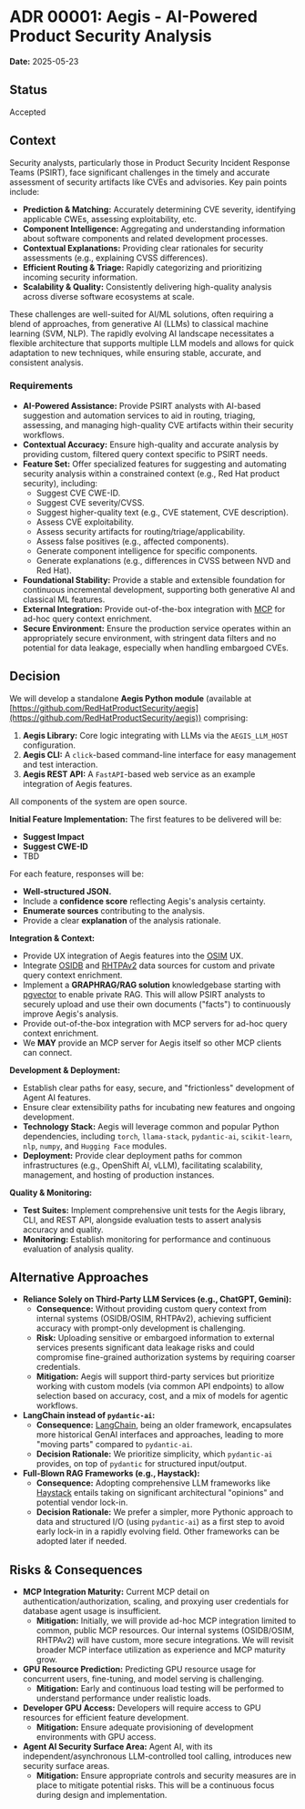 # ADR 00001: Aegis - AI-Powered Product Security Analysis

**Date:** 2025-05-23

## Status

Accepted

## Context

Security analysts, particularly those in Product Security Incident Response Teams (PSIRT), face significant challenges in the timely and accurate assessment of security artifacts like CVEs and advisories. Key pain points include:

* **Prediction & Matching:** Accurately determining CVE severity, identifying applicable CWEs, assessing exploitability, etc.
* **Component Intelligence:** Aggregating and understanding information about software components and related development processes.
* **Contextual Explanations:** Providing clear rationales for security assessments (e.g., explaining CVSS differences).
* **Efficient Routing & Triage:** Rapidly categorizing and prioritizing incoming security information.
* **Scalability & Quality:** Consistently delivering high-quality analysis across diverse software ecosystems at scale.

These challenges are well-suited for AI/ML solutions, often requiring a blend of approaches, from generative AI (LLMs) to classical machine learning (SVM, NLP). The rapidly evolving AI landscape necessitates a flexible architecture that supports multiple LLM models and allows for quick adaptation to new techniques, while ensuring stable, accurate, and consistent analysis.

### Requirements

* **AI-Powered Assistance:** Provide PSIRT analysts with AI-based suggestion and automation services to aid in routing, triaging, assessing, and managing high-quality CVE artifacts within their security workflows.
* **Contextual Accuracy:** Ensure high-quality and accurate analysis by providing custom, filtered query context specific to PSIRT needs.
* **Feature Set:** Offer specialized features for suggesting and automating security analysis within a constrained context (e.g., Red Hat product security), including:
    * Suggest CVE CWE-ID.
    * Suggest CVE severity/CVSS.
    * Suggest higher-quality text (e.g., CVE statement, CVE description).
    * Assess CVE exploitability.
    * Assess security artifacts for routing/triage/applicability.
    * Assess false positives (e.g., affected components).
    * Generate component intelligence for specific components.
    * Generate explanations (e.g., differences in CVSS between NVD and Red Hat).
* **Foundational Stability:** Provide a stable and extensible foundation for continuous incremental development, supporting both generative AI and classical ML features.
* **External Integration:** Provide out-of-the-box integration with [MCP](https://modelcontextprotocol.io/introduction) for ad-hoc query context enrichment.
* **Secure Environment:** Ensure the production service operates within an appropriately secure environment, with stringent data filters and no potential for data leakage, especially when handling embargoed CVEs.

## Decision

We will develop a standalone **Aegis Python module** (available at [https://github.com/RedHatProductSecurity/aegis](https://github.com/RedHatProductSecurity/aegis)) comprising:

1.  **Aegis Library:** Core logic integrating with LLMs via the `AEGIS_LLM_HOST` configuration.
2.  **Aegis CLI:** A `click`-based command-line interface for easy management and test interaction.
3.  **Aegis REST API:** A `FastAPI`-based web service as an example integration of Aegis features.

All components of the system are open source.

**Initial Feature Implementation:**
The first features to be delivered will be:
* **Suggest Impact**
* **Suggest CWE-ID**
* TBD

For each feature, responses will be:
* **Well-structured JSON.**
* Include a **confidence score** reflecting Aegis's analysis certainty.
* **Enumerate sources** contributing to the analysis.
* Provide a clear **explanation** of the analysis rationale.

**Integration & Context:**
* Provide UX integration of Aegis features into the [OSIM](https://github.com/RedHatProductSecurity/osim/) UX.
* Integrate [OSIDB](https://github.com/RedHatProductSecurity/osidb/) and [RHTPAv2](https://github.com/trustification/trustify) data sources for custom and private query context enrichment.
* Implement a **GRAPHRAG/RAG solution** knowledgebase starting with [pgvector](https://github.com/pgvector/pgvector) to enable private RAG. This will allow PSIRT analysts to securely upload and use their own documents ("facts") to continuously improve Aegis's analysis.
* Provide out-of-the-box integration with MCP servers for ad-hoc query context enrichment.
* We **MAY** provide an MCP server for Aegis itself so other MCP clients can connect.

**Development & Deployment:**
* Establish clear paths for easy, secure, and "frictionless" development of Agent AI features.
* Ensure clear extensibility paths for incubating new features and ongoing development.
* **Technology Stack:** Aegis will leverage common and popular Python dependencies, including `torch`, `llama-stack`, `pydantic-ai`, `scikit-learn`, `nlp`, `numpy`, and `Hugging Face` modules.
* **Deployment:** Provide clear deployment paths for common infrastructures (e.g., OpenShift AI, vLLM), facilitating scalability, management, and hosting of production instances.

**Quality & Monitoring:**
* **Test Suites:** Implement comprehensive unit tests for the Aegis library, CLI, and REST API, alongside evaluation tests to assert analysis accuracy and quality.
* **Monitoring:** Establish monitoring for performance and continuous evaluation of analysis quality.

## Alternative Approaches

* **Reliance Solely on Third-Party LLM Services (e.g., ChatGPT, Gemini):**
    * **Consequence:** Without providing custom query context from internal systems (OSIDB/OSIM, RHTPAv2), achieving sufficient accuracy with prompt-only development is challenging.
    * **Risk:** Uploading sensitive or embargoed information to external services presents significant data leakage risks and could compromise fine-grained authorization systems by requiring coarser credentials.
    * **Mitigation:** Aegis will support third-party services but prioritize working with custom models (via common API endpoints) to allow selection based on accuracy, cost, and a mix of models for agentic workflows.
* **LangChain instead of `pydantic-ai`:**
    * **Consequence:** [LangChain](https://www.langchain.com/), being an older framework, encapsulates more historical GenAI interfaces and approaches, leading to more "moving parts" compared to `pydantic-ai`.
    * **Decision Rationale:** We prioritize simplicity, which `pydantic-ai` provides, on top of `pydantic` for structured input/output.
* **Full-Blown RAG Frameworks (e.g., Haystack):**
    * **Consequence:** Adopting comprehensive LLM frameworks like [Haystack](https://haystack.deepset.ai/) entails taking on significant architectural "opinions" and potential vendor lock-in.
    * **Decision Rationale:** We prefer a simpler, more Pythonic approach to data and structured I/O (using `pydantic-ai`) as a first step to avoid early lock-in in a rapidly evolving field. Other frameworks can be adopted later if needed.

## Risks & Consequences

* **MCP Integration Maturity:** Current MCP detail on authentication/authorization, scaling, and proxying user credentials for database agent usage is insufficient.
    * **Mitigation:** Initially, we will provide ad-hoc MCP integration limited to common, public MCP resources. Our internal systems (OSIDB/OSIM, RHTPAv2) will have custom, more secure integrations. We will revisit broader MCP interface utilization as experience and MCP maturity grow.
* **GPU Resource Prediction:** Predicting GPU resource usage for concurrent users, fine-tuning, and model serving is challenging.
    * **Mitigation:** Early and continuous load testing will be performed to understand performance under realistic loads.
* **Developer GPU Access:** Developers will require access to GPU resources for efficient feature development.
    * **Mitigation:** Ensure adequate provisioning of development environments with GPU access.
* **Agent AI Security Surface Area:** Agent AI, with its independent/asynchronous LLM-controlled tool calling, introduces new security surface areas.
    * **Mitigation:** Ensure appropriate controls and security measures are in place to mitigate potential risks. This will be a continuous focus during design and implementation.